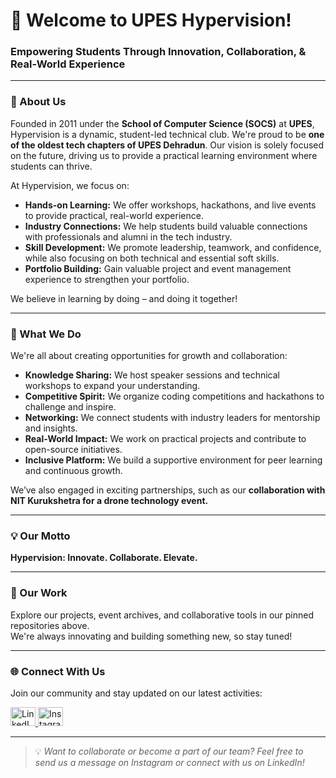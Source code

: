 # 👋 Welcome to UPES Hypervision!

### Empowering Students Through Innovation, Collaboration, & Real-World Experience

---

### 🚀 About Us

Founded in 2011 under the **School of Computer Science (SOCS)** at **UPES**, Hypervision is a dynamic, student-led technical club. We're proud to be **one of the oldest tech chapters of UPES Dehradun**. Our vision is solely focused on the future, driving us to provide a practical learning environment where students can thrive.

At Hypervision, we focus on:

- **Hands-on Learning:** We offer workshops, hackathons, and live events to provide practical, real-world experience.  
- **Industry Connections:** We help students build valuable connections with professionals and alumni in the tech industry.  
- **Skill Development:** We promote leadership, teamwork, and confidence, while also focusing on both technical and essential soft skills.  
- **Portfolio Building:** Gain valuable project and event management experience to strengthen your portfolio.

We believe in learning by doing – and doing it together!

---

### 📌 What We Do

We're all about creating opportunities for growth and collaboration:

- **Knowledge Sharing:** We host speaker sessions and technical workshops to expand your understanding.  
- **Competitive Spirit:** We organize coding competitions and hackathons to challenge and inspire.  
- **Networking:** We connect students with industry leaders for mentorship and insights.  
- **Real-World Impact:** We work on practical projects and contribute to open-source initiatives.  
- **Inclusive Platform:** We build a supportive environment for peer learning and continuous growth.

We’ve also engaged in exciting partnerships, such as our **collaboration with NIT Kurukshetra for a drone technology event.**

---

### 💡 Our Motto

**Hypervision: Innovate. Collaborate. Elevate.**

---

### 📂 Our Work

Explore our projects, event archives, and collaborative tools in our pinned repositories above.  
We're always innovating and building something new, so stay tuned!

---

### 🌐 Connect With Us

Join our community and stay updated on our latest activities:

<p align="left">
  <a href="https://linkedin.com/company/upes-hypervision" target="_blank">
    <img src="https://raw.githubusercontent.com/rahuldkjain/github-profile-readme-generator/master/src/images/icons/Social/linked-in-alt.svg" alt="LinkedIn" height="30" width="40" />
  </a>
  <a href="https://instagram.com/upeshypervision" target="_blank">
    <img src="https://raw.githubusercontent.com/rahuldkjain/github-profile-readme-generator/master/src/images/icons/Social/instagram.svg" alt="Instagram" height="30" width="40" />
  </a>
</p>

---

> 💡 *Want to collaborate or become a part of our team? Feel free to send us a message on Instagram or connect with us on LinkedIn!*
